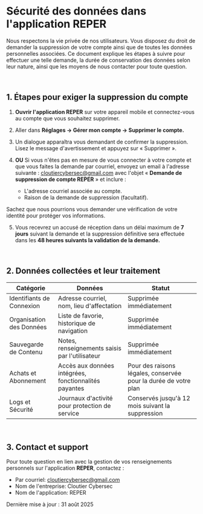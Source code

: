 <h1>Sécurité des données dans l'application REPER</h1>

Nous respectons la vie privée de nos utilisateurs. Vous disposez du droit de demander la suppression de votre compte ainsi que de toutes les données personnelles associées. Ce document explique les étapes à suivre pour effectuer une telle demande, la durée de conservation des données selon leur nature, ainsi que les moyens de nous contacter pour toute question.

<br>

<h2>1. Étapes pour exiger la suppression du compte</h2>
    
1. <b>Ouvrir l'application REPER</b> sur votre appareil mobile et connectez-vous au compte que vous souhaitez supprimer.
  
2. Aller dans <b>Réglages → Gérer mon compte → Supprimer le compte.</b>
  
3. Un dialogue apparaîtra vous demandant de confirmer la suppression. Lisez le message d'avertissement et appuyez sur « Supprimer ».

4. <b>OU</b> Si vous n'êtes pas en mesure de vous connecter à votre compte et que vous faites la demande par courriel, envoyez un email à l'adresse suivante : cloutiercybersec@gmail.com avec l'objet « <b>Demande de suppression de compte REPER</b> » et inclure :

   - L'adresse courriel associée au compte.
   - Raison de la demande de suppression (facultatif).
  
Sachez que nous pourrions vous demander une vérification de votre identité pour protéger vos informations.
     
5. Vous recevrez un accusé de réception dans un délai maximum de <b>7 jours</b> suivant la demande et la suppression définitive sera effectuée dans les <b>48 heures suivants la validation de la demande.</b>

<br>

<h2>2. Données collectées et leur traitement</h2>

| Catégorie     | Données       |  Statut      |
| ------------- | ------------- | -------------    |
| Identifiants de Connexion  | Adresse courriel, nom, lieu d'affectation  |  Supprimée immédiatement  |
| Organisation des Données  | Liste de favorie, historique de navigation  |  Supprimée immédiatement  |
| Sauvegarde de Contenu | Notes, renseignements saisis par l'utilisateur  | Supprimée immédiatement  |
| Achats et Abonnement | Accès aux données intégrées, fonctionnalités payantes  |  Pour des raisons légales, conservée pour la durée de votre plan  |
| Logs et Sécurité | Journaux d'activité pour protection de service  | Conservés jusqu'à 12 mois suivant la suppression  |

<br>

<h2>3. Contact et support</h2>
Pour toute question en lien avec la gestion de vos renseignements personnels sur l'application <b>REPER</b>, contactez :

- Par courriel: cloutiercybersec@gmail.com
- Nom de l'entreprise: Cloutier Cybersec
- Nom de l'application: REPER

Dernière mise à jour : 31 août 2025
